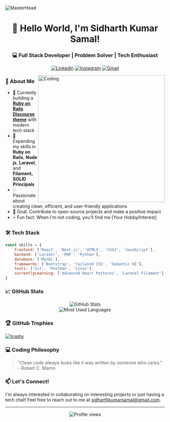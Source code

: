 ![MasterHead](https://i.pinimg.com/originals/2f/f4/28/2ff428006f3ade5f10beac69372062ab.gif)

<div align="center">
  <h1>👋 Hello World, I'm Sidharth Kumar Samal!</h1>
  <h3>💻 Full Stack Developer | Problem Solver | Tech Enthusiast</h3>
  
  [![LinkedIn](https://img.shields.io/badge/LinkedIn-0077B5?style=for-the-badge&logo=linkedin&logoColor=white)](https://linkedin.com/in/sidharth-kumar-samal)
  [![Instagram](https://img.shields.io/badge/Instagram-E4405F?style=for-the-badge&logo=instagram&logoColor=white)](https://instagram.com/sidharth_kumar_117)
  [![Gmail](https://img.shields.io/badge/Gmail-D14836?style=for-the-badge&logo=gmail&logoColor=white)](mailto:sidharthkumarsamal@gmail.com)
</div>

<img align="right" alt="Coding" width="400" src="https://blog.imarticus.org/wp-content/uploads/2021/12/djbwgfw.gif"/>

### 🚀 About Me

- 🔭 Currently building a **[Ruby on Rails Discourse theme](https://github.com/GHOST117s/PagalGuyDiscourse_theme)** with modern tech stack
- 🌱 Expanding my skills in **Ruby on Rails**, **Node js**, **Laravel**, and **Filament, SOLID Principals** 
- 💡 Passionate about creating clean, efficient, and user-friendly applications
- 🎯 Goal: Contribute to open-source projects and make a positive impact
- ⚡ Fun fact: When I'm not coding, you'll find me [Your Hobby/Interest]

### 🛠️ Tech Stack

```javascript
const skills = {
    frontend: ['React', 'Next.js', 'HTML5', 'CSS3', 'JavaScript'],
    backend: ['Laravel', 'PHP', 'Python'],
    database: ['MySQL'],
    frameworks: ['Bootstrap', 'Tailwind CSS', 'Semantic UI'],
    tools: ['Git', 'Postman', 'Linux'],
    currentlyLearning: ['Advanced React Patterns', 'Laravel Filament']
}
```

<!-- ### 💼 What I'm Working On

- 🍔 **Food App**: A modern food delivery platform built with [Tech Stack]
- 🌐 **[Other Project]**: Brief description
- 📱 **[Another Project]**: Brief description -->

### 📈 GitHub Stats

<div align="center">
  <img src="https://github-readme-stats.vercel.app/api?username=ghost117s&show_icons=true&theme=tokyonight" alt="GitHub Stats" />
</div>
<div align="center">
  <img src="https://github-readme-stats.vercel.app/api/top-langs/?username=ghost117s&layout=compact&theme=tokyonight" alt="Most Used Languages" />
</div>

### 🏆 GitHub Trophies
[![trophy](https://github-profile-trophy.vercel.app/?username=ghost117s&theme=tokyonight&column=7)](https://github.com/ryo-ma/github-profile-trophy)

### 💻 Coding Philosophy

> "Clean code always looks like it was written by someone who cares." - Robert C. Martin

### 📫 Let's Connect!

I'm always interested in collaborating on interesting projects or just having a tech chat! Feel free to reach out to me at sidharthkumarsamal@gmail.com.

---
<div align="center">
  <img src="https://komarev.com/ghpvc/?username=ghost117s&label=Profile%20views&color=0e75b6&style=flat" alt="Profile views" />
</div>
